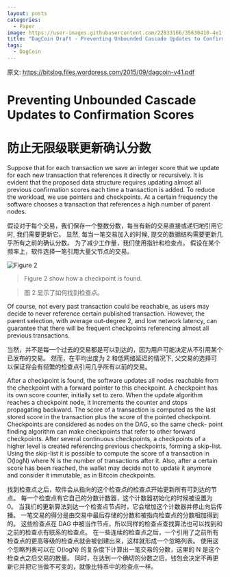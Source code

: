 ```yaml
---
layout: posts
categories:
  - Paper
image: https://user-images.githubusercontent.com/22833166/35630410-4e1f29ec-06dc-11e8-91a3-98c4354204f3.png 
title: "DagCoin Draft - Preventing Unbounded Cascade Updates to Confirmation Scores"
tags:
  - DagCoin
---
```


原文: https://bitslog.files.wordpress.com/2015/09/dagcoin-v41.pdf  

# Preventing Unbounded Cascade Updates to Confirmation Scores  
# 防止无限级联更新确认分数

Suppose that for each transaction we save an integer score that we update for each new  transaction that references it directly or recursively.
It is evident that the proposed data structure requires updating almost all previous confirmation scores each time a transaction is added.
To reduce the workload, we use pointers and checkpoints.
At a certain frequency the software chooses a transaction that references a high number of parent nodes.
 
假设对于每个交易，我们保存一个整数分数，每当有新的交易直接或递归地引用它时, 我们需要更新它。
显然, 每当一笔交易加入的时候, 提交的数据结构需要更新几乎所有之前的确认分数。
为了减少工作量，我们使用指针和检查点。
假设在某个频率上，软件选择一笔引用大量父节点的交易。


![Figure 2](https://user-images.githubusercontent.com/22833166/35630410-4e1f29ec-06dc-11e8-91a3-98c4354204f3.png)

> Figure 2 show how a checkpoint is found.

> 图 2 显示了如何找到检查点。

Of course, not every past transaction could be reachable, as users may decide to never reference certain published transaction.
However, the parent selection, with average out-degree 2, and low network latency, can guarantee that there will be frequent checkpoints referencing almost all previous transactions.
 
当然，并不是每一个过去的交易都是可以到达的，因为用户可能决定从不引用某个已发布的交易。
 然而，在平均出度为 2 和低网络延迟的情况下, 父交易的选择可以保证将会有频繁的检查点引用几乎所有以前的交易。


After a checkpoint is found, the software updates all nodes reachable from the checkpoint with a forward pointer to this checkpoint.
A checkpoint has its own score counter, initially set to zero.
When the update algorithm reaches a checkpoint node, it increments the counter and stops propagating backward.
The score of a transaction is computed as the last stored score in the transaction plus the score of the pointed checkpoint.
Checkpoints are considered as nodes on the DAG, so the same check-
point finding algorithm can make checkpoints that refer to other forward checkpoints.
After several continuous checkpoints, a checkpoints of a higher level is created referencing previous checkpoints, forming a skip-list.
Using the skip-list it is possible to compute the score of a transaction in O(logN)
where N is the number of transactions after it.
Also, after a certain score has been reached, the wallet may decide not to update it anymore and consider it immutable, as in Bitcoin checkpoints.
 
找到检查点之后，软件会从指向的这个检查点的检查点开始更新所有可到达的节点。
每一个检查点有它自己的分数计数器，这个计数器初始化的时候被设置为 0。
当我们的更新算法到达一个检查点节点时，它会增加这个计数器并停止向后传播。
一笔交易的得分是由交易中最后存储的分数和被指向检查点的分数相加得到的。
这些检查点在 DAG 中被当作节点，所以同样的检查点查找算法也可以找到和之前的检查点有联系的检查点。
在一些连续的检查点之后，一个引用了之前所有检查点的更高等级的检查点就会被创建出来，这样就形成一个忽略列表。
使用这个忽略列表可以在 O(logN) 的复杂度下计算出一笔交易的分数，这里的 N 是这个检查点之后交易的数量。
同时，在达到一个确切的分数之后，钱包会决定不再更新它并把它当做不可变的，就像比特币中的检查点一样。
